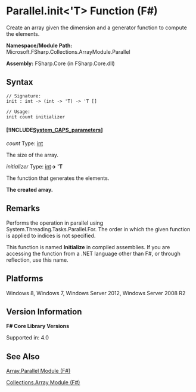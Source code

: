 # Parallel.init<'T> Function (F#)

Create an array given the dimension and a generator function to compute the elements.

**Namespace/Module Path:** Microsoft.FSharp.Collections.ArrayModule.Parallel

**Assembly:** FSharp.Core (in FSharp.Core.dll)


## Syntax

```
// Signature:
init : int -> (int -> 'T) -> 'T []

// Usage:
init count initializer
```

#### [!INCLUDE[System_CAPS_parameters](//System/Token/System_CAPS_parameters_md.md)]
*count*
Type: [int](http://msdn.microsoft.com/en-us/library/025d5455-3622-4ea5-9573-3ecbd4ee1375)


The size of the array.


*initializer*
Type: [int](http://msdn.microsoft.com/en-us/library/025d5455-3622-4ea5-9573-3ecbd4ee1375)**-&gt; 'T**


The function that generates the elements.



**The created array.**
## Remarks
Performs the operation in parallel using System.Threading.Tasks.Parallel.For. The order in which the given function is applied to indices is not specified.

This function is named **Initialize** in compiled assemblies. If you are accessing the function from a .NET language other than F#, or through reflection, use this name.


## Platforms
Windows 8, Windows 7, Windows Server 2012, Windows Server 2008 R2


## Version Information
**F# Core Library Versions**

Supported in: 4.0


## See Also
[Array.Parallel Module &#40;F&#35;&#41;](Array.Parallel+Module+%28FSharp%29.md)

[Collections.Array Module &#40;F&#35;&#41;](Collections.Array+Module+%28FSharp%29.md)

